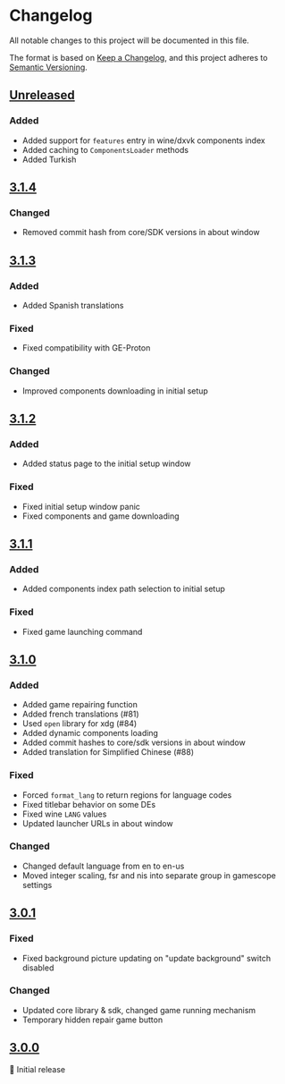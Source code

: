# Changelog

All notable changes to this project will be documented in this file.

The format is based on [Keep a Changelog](https://keepachangelog.com/en/1.0.0/),
and this project adheres to [Semantic Versioning](https://semver.org/spec/v2.0.0.html).

## [Unreleased]

### Added

- Added support for `features` entry in wine/dxvk components index
- Added caching to `ComponentsLoader` methods
- Added Turkish

## [3.1.4]

### Changed

- Removed commit hash from core/SDK versions in about window

## [3.1.3]

### Added

- Added Spanish translations

### Fixed

- Fixed compatibility with GE-Proton

### Changed

- Improved components downloading in initial setup 

## [3.1.2]

### Added

- Added status page to the initial setup window

### Fixed

- Fixed initial setup window panic
- Fixed components and game downloading

## [3.1.1]

### Added

- Added components index path selection to initial setup

### Fixed

- Fixed game launching command

## [3.1.0]

### Added

- Added game repairing function
- Added french translations (#81)
- Used `open` library for xdg (#84)
- Added dynamic components loading
- Added commit hashes to core/sdk versions in about window
- Added translation for Simplified Chinese (#88)

### Fixed

- Forced `format_lang` to return regions for language codes
- Fixed titlebar behavior on some DEs
- Fixed wine `LANG` values
- Updated launcher URLs in about window

### Changed

- Changed default language from en to en-us
- Moved integer scaling, fsr and nis into separate group in gamescope settings

## [3.0.1]

### Fixed

- Fixed background picture updating on "update background" switch disabled

### Changed

- Updated core library & sdk, changed game running mechanism
- Temporary hidden repair game button

## [3.0.0]

🚀 Initial release

<br>

[unreleased]: https://github.com/an-anime-team/an-anime-game-launcher/compare/3.1.4...HEAD
[3.1.4]: https://github.com/an-anime-team/an-anime-game-launcher/compare/3.1.3...3.1.4
[3.1.3]: https://github.com/an-anime-team/an-anime-game-launcher/compare/3.1.2...3.1.3
[3.1.2]: https://github.com/an-anime-team/an-anime-game-launcher/compare/3.1.1...3.1.2
[3.1.1]: https://github.com/an-anime-team/an-anime-game-launcher/compare/3.1.0...3.1.1
[3.1.0]: https://github.com/an-anime-team/an-anime-game-launcher/compare/3.0.1...3.1.0
[3.0.1]: https://github.com/an-anime-team/an-anime-game-launcher/compare/3.0.0...3.0.1
[3.0.0]: https://github.com/an-anime-team/an-anime-game-launcher/releases/tag/3.0.0
